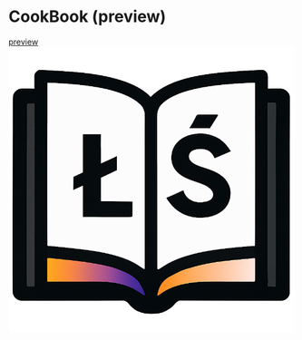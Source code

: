 # CookBook (preview)

[preview](https://rzezimioszek.github.io/CookBook/)
![favicon.png](favicon.png)